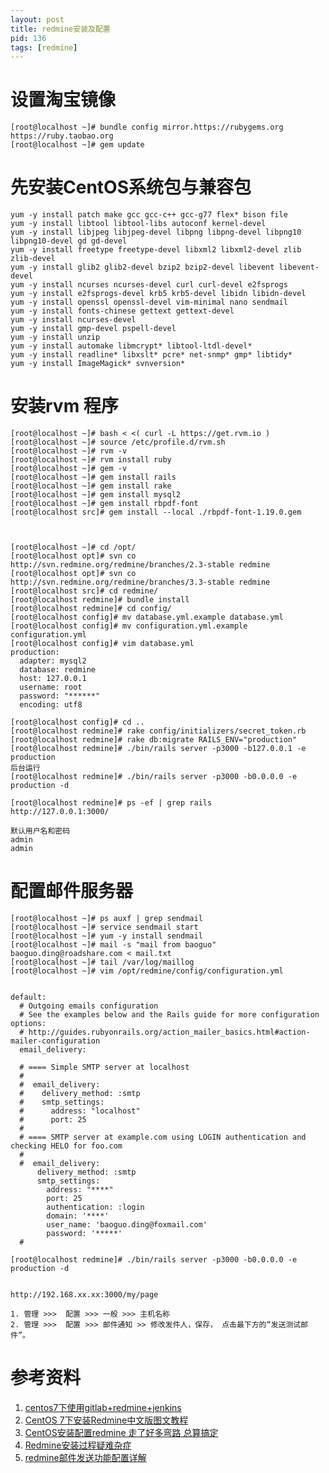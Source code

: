 ```yaml
---
layout: post
title: redmine安装及配置
pid: 136
tags: [redmine]
---
```

# 设置淘宝镜像

    [root@localhost ~]# bundle config mirror.https://rubygems.org https://ruby.taobao.org
    [root@localhost ~]# gem update 

# 先安装CentOS系统包与兼容包
    yum -y install patch make gcc gcc-c++ gcc-g77 flex* bison file
    yum -y install libtool libtool-libs autoconf kernel-devel
    yum -y install libjpeg libjpeg-devel libpng libpng-devel libpng10 libpng10-devel gd gd-devel
    yum -y install freetype freetype-devel libxml2 libxml2-devel zlib zlib-devel
    yum -y install glib2 glib2-devel bzip2 bzip2-devel libevent libevent-devel
    yum -y install ncurses ncurses-devel curl curl-devel e2fsprogs
    yum -y install e2fsprogs-devel krb5 krb5-devel libidn libidn-devel
    yum -y install openssl openssl-devel vim-minimal nano sendmail
    yum -y install fonts-chinese gettext gettext-devel
    yum -y install ncurses-devel
    yum -y install gmp-devel pspell-devel
    yum -y install unzip
    yum -y install automake libmcrypt* libtool-ltdl-devel*
    yum -y install readline* libxslt* pcre* net-snmp* gmp* libtidy*
    yum -y install ImageMagick* svnversion*


# 安装rvm 程序
    [root@localhost ~]# bash < <( curl -L https://get.rvm.io )
    [root@localhost ~]# source /etc/profile.d/rvm.sh
    [root@localhost ~]# rvm -v
    [root@localhost ~]# rvm install ruby
    [root@localhost ~]# gem -v
    [root@localhost ~]# gem install rails
    [root@localhost ~]# gem install rake
    [root@localhost ~]# gem install mysql2
    [root@localhost ~]# gem install rbpdf-font
    [root@localhost src]# gem install --local ./rbpdf-font-1.19.0.gem



    [root@localhost ~]# cd /opt/
    [root@localhost opt]# svn co http://svn.redmine.org/redmine/branches/2.3-stable redmine
    [root@localhost opt]# svn co http://svn.redmine.org/redmine/branches/3.3-stable redmine
    [root@localhost src]# cd redmine/
    [root@localhost redmine]# bundle install
    [root@localhost redmine]# cd config/
    [root@localhost config]# mv database.yml.example database.yml
    [root@localhost config]# mv configuration.yml.example configuration.yml
    [root@localhost config]# vim database.yml
    production:
      adapter: mysql2
      database: redmine
      host: 127.0.0.1
      username: root
      password: "******"
      encoding: utf8

    [root@localhost config]# cd ..
    [root@localhost redmine]# rake config/initializers/secret_token.rb
    [root@localhost redmine]# rake db:migrate RAILS_ENV="production"
    [root@localhost redmine]# ./bin/rails server -p3000 -b127.0.0.1 -e production
    后台运行
    [root@localhost redmine]# ./bin/rails server -p3000 -b0.0.0.0 -e production -d

    [root@localhost redmine]# ps -ef | grep rails
    http://127.0.0.1:3000/

    默认用户名和密码
    admin
    admin


# 配置邮件服务器
    [root@localhost ~]# ps auxf | grep sendmail
    [root@localhost ~]# service sendmail start
    [root@localhost ~]# yum -y install sendmail
    [root@localhost ~]# mail -s "mail from baoguo" baoguo.ding@roadshare.com < mail.txt 
    [root@localhost ~]# tail /var/log/maillog
    [root@localhost ~]# vim /opt/redmine/config/configuration.yml


    default:
      # Outgoing emails configuration
      # See the examples below and the Rails guide for more configuration options:
      # http://guides.rubyonrails.org/action_mailer_basics.html#action-mailer-configuration
      email_delivery:

      # ==== Simple SMTP server at localhost
      #
      #  email_delivery:
      #    delivery_method: :smtp
      #    smtp_settings:
      #      address: "localhost"
      #      port: 25
      #
      # ==== SMTP server at example.com using LOGIN authentication and checking HELO for foo.com
      #
      #  email_delivery:
          delivery_method: :smtp
          smtp_settings:
            address: "****"
            port: 25
            authentication: :login
            domain: '****'
            user_name: 'baoguo.ding@foxmail.com'
            password: '*****'
      #

    [root@localhost redmine]# ./bin/rails server -p3000 -b0.0.0.0 -e production -d


    http://192.168.xx.xx:3000/my/page

    1. 管理 >>>  配置 >>> 一般 >>> 主机名称 
    2. 管理 >>>  配置 >>> 邮件通知 >> 修改发件人，保存， 点击最下方的“发送测试邮件”。


# 参考资料

1. [centos7下使用gitlab+redmine+jenkins](http://blog.csdn.net/u012375924/article/details/47951173)
2. [CentOS 7下安装Redmine中文版图文教程](http://www.cr173.com/html/50478_1.html)
3. [CentOS安装配置redmine 走了好多弯路 总算搞定](https://my.oschina.net/smilelxb/blog/496763)
4. [Redmine安装过程疑难杂症](http://zengrong.net/post/1936.htm)
5. [redmine邮件发送功能配置详解](http://blog.chinaunix.net/uid-26000296-id-5047175.html)
